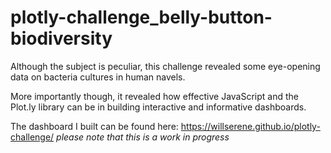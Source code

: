 # plotly-challenge_belly-button-biodiversity

Although the subject is peculiar, this challenge revealed some eye-opening data on bacteria cultures in human navels. 

More importantly though, it revealed how effective JavaScript and the Plot.ly library can be in building interactive and informative dashboards. 

The dashboard I built can be found here: https://willserene.github.io/plotly-challenge/
*please note that this is a work in progress*